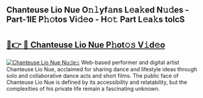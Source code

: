 ## Chanteuse Lio Nue O𝚗𝚕yf𝚊ns L𝚎a𝚔ed N𝚞𝚍es - Part-1lE P𝚑𝚘tos Vi𝚍𝚎o - H𝚘𝚝 Part L𝚎a𝚔s tolcS

# <h2><a href="http://kfc324.oniu.top/?m=Chanteuse+Lio+Nue">🔗👉 🔴 Chanteuse Lio Nue P𝚑ot𝚘𝚜 V𝚒d𝚎o</a></h2>

[![Chanteuse Lio Nue Nu𝚍e𝚜](https://i.imgur.com/0qMVB7G.gif)](http://kfc324.oniu.top/?m=Chanteuse+Lio+Nue)
Web-based performer and digital artist Chanteuse Lio Nue, acclaimed for sharing dance and lifestyle ideas through solo and collaborative dance acts and short films. The public face of Chanteuse Lio Nue is defined by its accessibility and relatability, but the complexities of his private life remain a fascinating unknown.  
